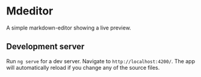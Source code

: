 # Mdeditor

A simple markdown-editor showing a live preview.

## Development server
Run `ng serve` for a dev server. Navigate to `http://localhost:4200/`. The app will automatically reload if you change any of the source files.
